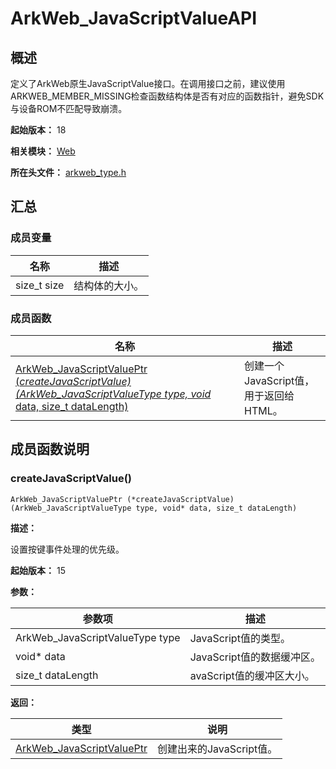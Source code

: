 # ArkWeb_JavaScriptValueAPI

## 概述

定义了ArkWeb原生JavaScriptValue接口。在调用接口之前，建议使用ARKWEB_MEMBER_MISSING检查函数结构体是否有对应的函数指针，避免SDK与设备ROM不匹配导致崩溃。

**起始版本：** 18

**相关模块：** [Web](capi-web.md)

**所在头文件：** [arkweb_type.h](capi-arkweb-type-h.md)

## 汇总

### 成员变量

| 名称 | 描述 |
| -- | -- |
| size_t size | 结构体的大小。 |

### 成员函数

| 名称                                                                                                                      | 描述 |
|-------------------------------------------------------------------------------------------------------------------------|----|
| [ArkWeb_JavaScriptValuePtr (*createJavaScriptValue)(ArkWeb_JavaScriptValueType type, void* data, size_t dataLength)](#createjavascriptvalue) | 创建一个JavaScript值，用于返回给HTML。   |

## 成员函数说明

### createJavaScriptValue()

```
ArkWeb_JavaScriptValuePtr (*createJavaScriptValue)(ArkWeb_JavaScriptValueType type, void* data, size_t dataLength)
```

**描述：**

设置按键事件处理的优先级。

**起始版本：** 15

**参数：**

| 参数项                             | 描述 |
|---------------------------------|----|
| ArkWeb_JavaScriptValueType type | JavaScript值的类型。   |
| void* data                                | JavaScript值的数据缓冲区。   |
| size_t dataLength                               | avaScript值的缓冲区大小。   |

**返回：**

| 类型                            | 说明 |
|-------------------------------|----|
| [ArkWeb_JavaScriptValuePtr](capi-web-arkweb-javascriptvalue8h.md) | 创建出来的JavaScript值。   |


